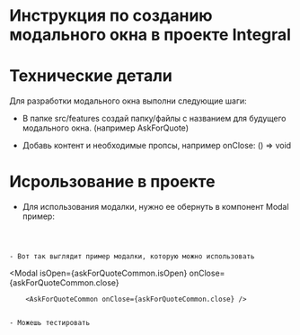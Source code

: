 
# Инструкция по созданию модального окна в проекте Integral

# Технические детали

Для разработки модального окна выполни следующие шаги:

- В папке src/features создай папку/файлы с названием для будущего
  модального окна. (например AskForQuote)

- Добавь контент и необходимые пропсы, например onClose: () => void

# Исрользование в проекте

- Для использования модалки, нужно ее обернуть в компонент Modal
  пример:
  ```
 <Modal>
   <AskforQuoteModal onClose={true}>
 </Modal>
 
  ```

  ```
  <Modal>
  <AskforQuoteModal onClose={true}>
  </Modal>

  ```

- Вот так выглядит пример модалки, которую можно использовать

```
<Modal
  isOpen={askForQuoteCommon.isOpen}
  onClose={askForQuoteCommon.close}
>
        <AskForQuoteCommon onClose={askForQuoteCommon.close} />
</Modal>

```

- Можешь тестировать
